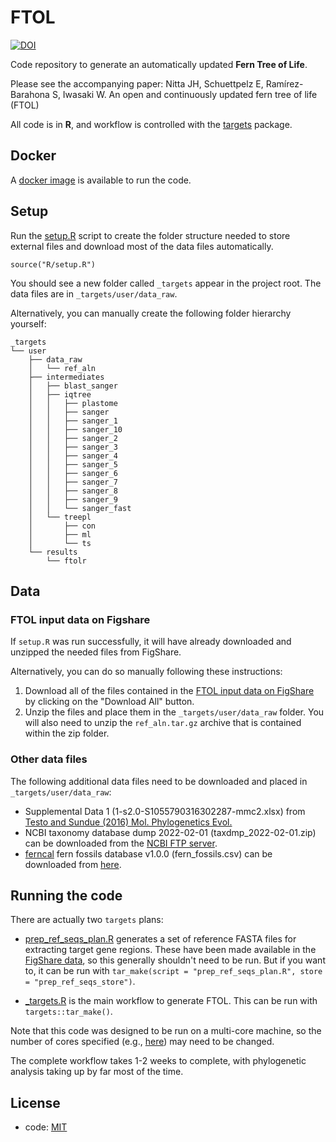 # FTOL

[![DOI](https://zenodo.org/badge/475787005.svg)](https://zenodo.org/badge/latestdoi/475787005)

Code repository to generate an automatically updated **Fern Tree of Life**.

Please see the accompanying paper: Nitta JH, Schuettpelz E, Ramírez-Barahona S, Iwasaki W. An open and continuously updated fern tree of life (FTOL)

All code is in **R**, and workflow is controlled with the [targets](https://github.com/ropensci/targets) package.

## Docker

A [docker image](https://hub.docker.com/r/joelnitta/ftol) is available to run the code.

## Setup

Run the [setup.R](R/setup.R) script to create the folder structure needed to store external files and download most of the data files automatically.

```
source("R/setup.R")
```

You should see a new folder called `_targets` appear in the project root. The data files are in `_targets/user/data_raw`.

Alternatively, you can manually create the following folder hierarchy yourself:

```
_targets
└── user
    ├── data_raw
    │   └── ref_aln
    ├── intermediates
    │   ├── blast_sanger
    │   ├── iqtree
    │   │   ├── plastome
    │   │   ├── sanger
    │   │   ├── sanger_1
    │   │   ├── sanger_10
    │   │   ├── sanger_2
    │   │   ├── sanger_3
    │   │   ├── sanger_4
    │   │   ├── sanger_5
    │   │   ├── sanger_6
    │   │   ├── sanger_7
    │   │   ├── sanger_8
    │   │   ├── sanger_9
    │   │   └── sanger_fast
    │   └── treepl
    │       ├── con
    │       ├── ml
    │       └── ts
    └── results
        └── ftolr
```

## Data

### FTOL input data on Figshare

If `setup.R` was run successfully, it will have already downloaded and unzipped the needed files from FigShare.

Alternatively, you can do so manually following these instructions:

1. Download all of the files contained in the [FTOL input data on FigShare](https://doi.org/10.6084/m9.figshare.19474316.v1) by clicking on the "Download All" button.
2. Unzip the files and place them in the `_targets/user/data_raw` folder. You will also need to unzip the `ref_aln.tar.gz` archive that is contained within the zip folder.

### Other data files

The following additional data files need to be downloaded and placed in `_targets/user/data_raw`:

- Supplemental Data 1 (1-s2.0-S1055790316302287-mmc2.xlsx) from [Testo and Sundue (2016) Mol. Phylogenetics Evol.](https://doi.org/10.1016/j.ympev.2016.09.003)
- NCBI taxonomy database dump 2022-02-01 (taxdmp_2022-02-01.zip) can be downloaded from the [NCBI FTP server](https://ftp.ncbi.nih.gov/pub/taxonomy/taxdump_archive/taxdmp_2022-02-01.zip).
- [ferncal](https://github.com/fernphy/ferncal) fern fossils database v1.0.0 (fern_fossils.csv) can be downloaded from [here](https://github.com/fernphy/ferncal/archive/refs/tags/v1.0.0.zip).
## Running the code

There are actually two `targets` plans:

- [prep_ref_seqs_plan.R](prep_ref_seqs_plan.R) generates a set of reference FASTA files for extracting target gene regions. These have been made available in the [FigShare data](https://doi.org/10.6084/m9.figshare.19474316.v1), so this generally shouldn't need to be run. But if you want to, it can be run with `tar_make(script = "prep_ref_seqs_plan.R", store = "prep_ref_seqs_store")`.

- [_targets.R](_targets.R) is the main workflow to generate FTOL. This can be run with `targets::tar_make()`.

Note that this code was designed to be run on a multi-core machine, so the number of cores specified (e.g., [here](https://github.com/fernphy/ftol/blob/1c7569eb3bbd93864016bbc1b1df1d11f8d4d62c/_targets.R#L459)) may need to be changed.

The complete workflow takes 1-2 weeks to complete, with phylogenetic analysis taking up by far most of the time.

## License

- code: [MIT](LICENSE)
